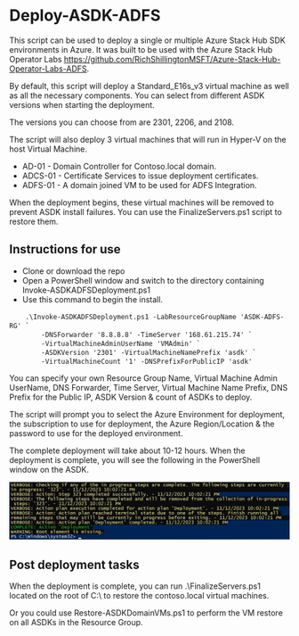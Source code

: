 # Deploy-ASDK-ADFS

This script can be used to deploy a single or multiple Azure Stack Hub SDK environments in Azure. It was built to be used with the Azure Stack Hub Operator Labs https://github.com/RichShillingtonMSFT/Azure-Stack-Hub-Operator-Labs-ADFS.

By default, this script will deploy a Standard_E16s_v3 virtual machine as well as all the necessary components.
You can select from different ASDK versions when starting the deployment.

The versions you can choose from are 2301, 2206, and 2108.

The script will also deploy 3 virtual machines that will run in Hyper-V on the host Virtual Machine.

* AD-01 - Domain Controller for Contoso.local domain.
* ADCS-01 - Certificate Services to issue deployment certificates.
* ADFS-01 - A domain joined VM to be used for ADFS Integration.

When the deployment begins, these virtual machines will be removed to prevent ASDK install failures. You can use the FinalizeServers.ps1 script to restore them.

## Instructions for use

* Clone or download the repo
* Open a PowerShell window and switch to the directory containing Invoke-ASDKADFSDeployment.ps1
* Use this command to begin the install.

```
    .\Invoke-ASDKADFSDeployment.ps1 -LabResourceGroupName 'ASDK-ADFS-RG' `
        -DNSForwarder '8.8.8.8' -TimeServer '168.61.215.74' `
        -VirtualMachineAdminUserName 'VMAdmin' `
        -ASDKVersion '2301' -VirtualMachineNamePrefix 'asdk' `
        -VirtualMachineCount '1' -DNSPrefixForPublicIP 'asdk'
```

You can specify your own Resource Group Name, Virtual Machine Admin UserName, DNS Forwarder, Time Server, Virtual Machine Name Prefix, DNS Prefix for the Public IP, ASDK Version & count of ASDKs to deploy.

The script will prompt you to select the Azure Environment for deployment, the subscription to use for deployment, the Azure Region/Location & the password to use for the deployed environment.

The complete deployment will take about 10-12 hours. When the deployment is complete, you will see the following in the PowerShell window on the ASDK.

![](images/complete.jpg)

## Post deployment tasks

When the deployment is complete, you can run .\FinalizeServers.ps1 located on the root of C:\ to restore the contoso.local virtual machines.

Or you could use Restore-ASDKDomainVMs.ps1 to perform the VM restore on all ASDKs in the Resource Group.